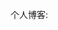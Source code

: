 个人博客:
<h1><a id="Header1_HeaderTitle" class="headermaintitle" href="gluttonousSnake/index.html"></a></h1>
